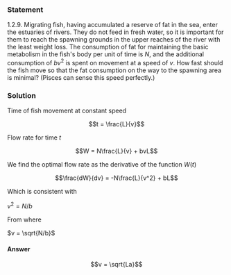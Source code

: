 ###  Statement 

$1.2.9.$ Migrating fish, having accumulated a reserve of fat in the sea, enter the estuaries of rivers. They do not feed in fresh water, so it is important for them to reach the spawning grounds in the upper reaches of the river with the least weight loss. The consumption of fat for maintaining the basic metabolism in the fish's body per unit of time is $N$, and the additional consumption of $bv^2$ is spent on movement at a speed of $v$. How fast should the fish move so that the fat consumption on the way to the spawning area is minimal? (Pisces can sense this speed perfectly.) 

### Solution

Time of fish movement at constant speed 

$$t = \frac{L}{v}$$ 

Flow rate for time $t$ 

$$W = N\frac{L}{v} + bvL$$ 

We find the optimal flow rate as the derivative of the function $W(t)$ 

$$\frac{dW}{dv} = -N\frac{L}{v^2} + bL$$ 

Which is consistent with 

$v^2 = N/b$ 

From where 

$v = \sqrt{N/b}$ 

#### Answer

$$v = \sqrt{La}$$ 

